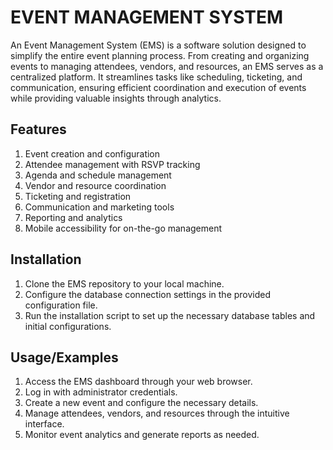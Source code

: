 
# EVENT MANAGEMENT SYSTEM

An Event Management System (EMS) is a software solution designed to simplify the entire event planning process. From creating and organizing events to managing attendees, vendors, and resources, an EMS serves as a centralized platform. It streamlines tasks like scheduling, ticketing, and communication, ensuring efficient coordination and execution of events while providing valuable insights through analytics.


## Features

1) Event creation and configuration
2) Attendee management with RSVP tracking
3) Agenda and schedule management
4) Vendor and resource coordination
5) Ticketing and registration
6) Communication and marketing tools
7) Reporting and analytics
8) Mobile accessibility for on-the-go management







## Installation

1) Clone the EMS repository to your local machine.
2) Configure the database connection settings in the     provided configuration file.
3) Run the installation script to set up the necessary database tables and initial configurations.
    
## Usage/Examples

1) Access the EMS dashboard through your web browser.
2) Log in with administrator credentials.
3) Create a new event and configure the necessary details.
4) Manage attendees, vendors, and resources through the intuitive interface.
5) Monitor event analytics and generate reports as needed.


